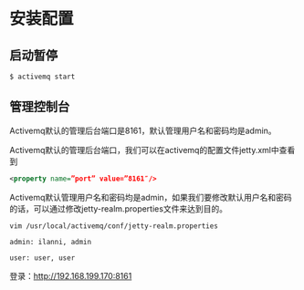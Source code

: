 # 安装配置



## 启动暂停

```shell
$ activemq start
```



## 管理控制台

Activemq默认的管理后台端口是8161，默认管理用户名和密码均是admin。

Activemq默认的管理后台端口，我们可以在activemq的配置文件jetty.xml中查看到

```xml
<property name=”port” value=”8161″/>
```



Activemq默认管理用户名和密码均是admin，如果我们要修改默认用户名和密码的话，可以通过修改jetty-realm.properties文件来达到目的。

```shell
vim /usr/local/activemq/conf/jetty-realm.properties

admin: ilanni, admin

user: user, user
```



登录：http://192.168.199.170:8161
